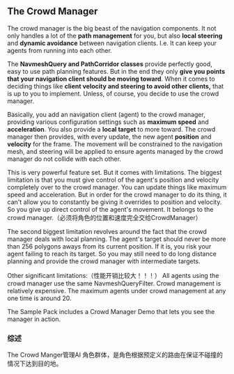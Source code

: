 ## The Crowd Manager

The crowd manager is the big beast of the navigation components. It not only handles a lot of the **path management** for you, but also **local steering** and **dynamic avoidance** between navigation clients. I.e. It can keep your agents from running into each other.

The **NavmeshQuery and PathCorridor classes** provide perfectly good, easy to use path planning features. But in the end they only **give you points that your navigation client should be moving toward**. When it comes to deciding things like **client velocity and steering to avoid other clients,** that is up to you to implement. Unless, of course, you decide to use the crowd manager.

Basically, you add an navigation client (agent) to the crowd manager, providing various configuration settings such as **maximum speed** and **acceleration**. You also provide a **local target** to more toward. The crowd manager then provides, with every update, the new agent **position** and **velocity** for the frame. The movement will be constrained to the navigation mesh, and steering will be applied to ensure agents managed by the crowd manager do not collide with each other.

This is very powerful feature set. But it comes with limitations.
The biggest limitation is that you must give control of the agent's position and velocity completely over to the crowd manager. You can update things like maximum speed and acceleration. But in order for the crowd manager to do its thing, it can't allow you to constantly be giving it overrides to position and velocity. So you give up direct control of the agent's movement. It belongs to the crowd manager.（必须将角色的位置和速度完全交给CrowdManager）

The second biggest limitation revolves around the fact that the crowd manager deals with local planning. The agent's target should never be more than 256 polygons aways from its current position. If it is, you risk your agent failing to reach its target. So you may still need to do long distance planning and provide the crowd manager with intermediate targets.

Other significant limitations:（性能开销比较大！！！）
All agents using the crowd manager use the same NavmeshQueryFilter.
Crowd management is relatively expensive. The maximum agents under crowd management at any one time is around 20.

The Sample Pack includes a Crowd Manager Demo that lets you see the manager in action.

### 综述

The Crowd Manger管理AI 角色群体，是角色根据预定义的路由在保证不碰撞的情况下达到目的地。

